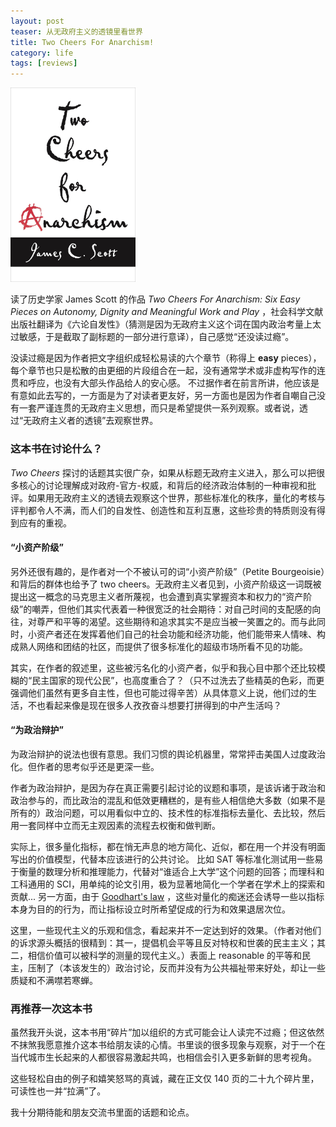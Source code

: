 ```yaml
---
layout: post
teaser: 从无政府主义的透镜里看世界
title: Two Cheers For Anarchism!
category: life
tags: [reviews]
---
```

<img src="../i/two_cheers.png" width=200dp>

读了历史学家 James Scott 的作品 *Two Cheers For Anarchism: Six Easy Pieces on Autonomy, Dignity and Meaningful Work and Play* ，社会科学文献出版社翻译为《六论自发性》（猜测是因为无政府主义这个词在国内政治考量上太过敏感，于是截取了副标题的一部分进行意译），自己感觉“还没读过瘾”。

没读过瘾是因为作者把文字组织成轻松易读的六个章节（称得上 **easy** pieces），每个章节也只是松散的由更细的片段组合在一起，没有通常学术或非虚构写作的连贯和呼应，也没有大部头作品给人的安心感。
不过据作者在前言所讲，他应该是有意如此去写的，一方面是为了对读者更友好，另一方面也是因为作者自嘲自己没有一套严谨连贯的无政府主义思想，而只是希望提供一系列观察。或者说，透过“无政府主义者的透镜”去观察世界。

### 这本书在讨论什么？
*Two Cheers* 探讨的话题其实很广杂，如果从标题无政府主义进入，那么可以把很多核心的讨论理解成对政府-官方-权威，和背后的经济政治体制的一种审视和批评。如果用无政府主义的透镜去观察这个世界，那些标准化的秩序，量化的考核与评判都令人不满，而人们的自发性、创造性和互利互惠，这些珍贵的特质则没有得到应有的重视。

#### “小资产阶级”
另外还很有趣的，是作者对一个不被认可的词“小资产阶级”（Petite Bourgeoisie）和背后的群体也给予了 two cheers。无政府主义者见到，小资产阶级这一词既被提出这一概念的马克思主义者所蔑视，也会遭到真实掌握资本和权力的“资产阶级”的嘲弄，但他们其实代表着一种很宽泛的社会期待：对自己时间的支配感的向往，对尊严和平等的渴望。这些期待和追求其实不是应当被一笑置之的。而与此同时，小资产者还在发挥着他们自己的社会功能和经济功能，他们能带来人情味、构成熟人网络和团结的社区，而提供了很多标准化的超级市场所看不见的功能。

其实，在作者的叙述里，这些被污名化的小资产者，似乎和我心目中那个还比较模糊的“民主国家的现代公民”，也高度重合了？（只不过洗去了些精英的色彩，而更强调他们虽然有更多自主性，但也可能过得辛苦）从具体意义上说，他们过的生活，不也看起来像是现在很多人孜孜奋斗想要打拼得到的中产生活吗？

#### “为政治辩护”
为政治辩护的说法也很有意思。我们习惯的舆论机器里，常常抨击美国人过度政治化。但作者的思考似乎还是更深一些。

作者为政治辩护，是因为存在真正需要引起讨论的议题和事项，是该诉诸于政治和政治参与的，而比政治的混乱和低效更糟糕的，是有些人相信绝大多数（如果不是所有的）政治问题，可以用看似中立的、技术性的标准指标去量化、去比较，然后用一套同样中立而无主观因素的流程去权衡和做判断。

实际上，很多量化指标，都在悄无声息的地方简化、近似，都在用一个并没有明面写出的价值模型，代替本应该进行的公共讨论。
比如 SAT 等标准化测试用一些易于衡量的数理分析和推理能力，代替对“谁适合上大学”这个问题的回答；而理科和工科通用的 SCI，用单纯的论文引用，极为显著地简化一个学者在学术上的探索和贡献... 
另一方面，由于 [Goodhart's law](https://en.wikipedia.org/wiki/Goodhart%27s_law) ，这些对量化的痴迷还会诱导一些以指标本身为目的的行为，而让指标设立时所希望促成的行为和效果退居次位。

这里，一些现代主义的乐观和信念，看起来并不一定达到好的效果。（作者对他们的诉求源头概括的很精到：其一，提倡机会平等且反对特权和世袭的民主主义；其二，相信价值可以被科学的测量的现代主义。）表面上 reasonable 的平等和民主，压制了（本该发生的）政治讨论，反而并没有为公共福祉带来好处，却让一些质疑和不满噤若寒蝉。

### 再推荐一次这本书
虽然我开头说，这本书用“碎片”加以组织的方式可能会让人读完不过瘾；但这依然不抹煞我愿意推介这本书给朋友读的心情。书里谈的很多现象与观察，对于一个在当代城市生长起来的人都很容易激起共鸣，也相信会引入更多新鲜的思考视角。

这些轻松自由的例子和嬉笑怒骂的真诚，藏在正文仅 140 页的二十九个碎片里，可读性也一并“拉满”了。

我十分期待能和朋友交流书里面的话题和论点。
